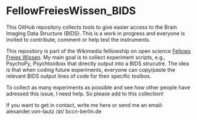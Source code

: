 # FellowFreiesWissen_BIDS

This GitHub repository collects tools to give easier access to the Brain Imaging Data Structure (BIDS). This is a work in progress and everyone is invited to contribute, comment or help test the instruments.

This repository is part of the Wikimedia felllowship on open science [Fellows Freies Wissen](https://en.wikiversity.org/wiki/Wikimedia_Deutschland/Open_Science_Fellows_Program/Experiments_BIDS). My main goal is to collect experiment scripts, e.g., PsychoPy, Psychtoolbox that directly output into a BIDS strucutre. The idea is that when coding future experiments, everyone can copy/paste the relevant BIDS output lines of code for their specific toolbox.

To collect as many experiments as possible and see how other people have adressed this issue, I need help. So please add to this collection!

If you want to get in contact, write me here or send me an email: alexander.von-lautz /at/ bccn-berlin.de

